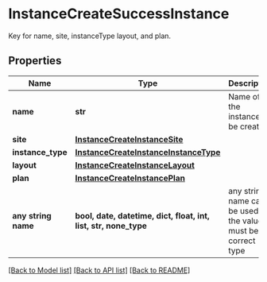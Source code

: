 # InstanceCreateSuccessInstance

Key for name, site, instanceType layout, and plan.

## Properties
Name | Type | Description | Notes
------------ | ------------- | ------------- | -------------
**name** | **str** | Name of the instance to be created. | 
**site** | [**InstanceCreateInstanceSite**](InstanceCreateInstanceSite.md) |  | 
**instance_type** | [**InstanceCreateInstanceInstanceType**](InstanceCreateInstanceInstanceType.md) |  | 
**layout** | [**InstanceCreateInstanceLayout**](InstanceCreateInstanceLayout.md) |  | 
**plan** | [**InstanceCreateInstancePlan**](InstanceCreateInstancePlan.md) |  | 
**any string name** | **bool, date, datetime, dict, float, int, list, str, none_type** | any string name can be used but the value must be the correct type | [optional]

[[Back to Model list]](../README.md#documentation-for-models) [[Back to API list]](../README.md#documentation-for-api-endpoints) [[Back to README]](../README.md)


